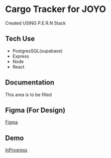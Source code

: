# Cargo Tracker for JOYO

Created USING P.E.R.N Stack



## Tech Use
- PostgresSQL(supabase)
- Express
- Node
- React

## Documentation
This area is to be filled

## Figma (For Design)
[Figma](https://www.figma.com/file/hy5vsKje1ghI22cWFKCJQV/Vessel%2FCargo_Tracker-UI?node-id=0%3A1&t=6YaSXEIEXKIbjhjH-1/)

## Demo
[InProgress]()
